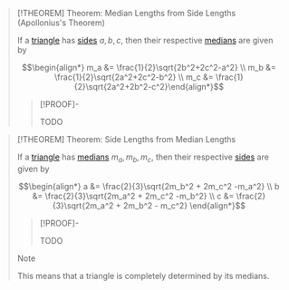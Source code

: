 >[!THEOREM] Theorem: Median Lengths from Side Lengths (Apollonius's Theorem)
>
>If a [triangle](../../Triangle.md) has [sides](../../../Polygon.md) $a,b,c$, then their respective [medians](Median.md) are given by
>
>$$\begin{align*} m_a &= \frac{1}{2}\sqrt{2b^2+2c^2-a^2} \\ m_b &= \frac{1}{2}\sqrt{2a^2+2c^2-b^2} \\ m_c &= \frac{1}{2}\sqrt{2a^2+2b^2-c^2}\end{align*}$$
>
>>[!PROOF]-
>>
>>TODO
>>
>

>[!THEOREM] Theorem: Side Lengths from Median Lengths
>
>If a [triangle](../../Triangle.md) has [medians](Median.md) $m_a,m_b,m_c$, then their respective [sides](../../../Polygon.md) are given by
>
>$$\begin{align*} a &= \frac{2}{3}\sqrt{2m_b^2 + 2m_c^2 -m_a^2} \\ b &= \frac{2}{3}\sqrt{2m_a^2 + 2m_c^2 -m_b^2} \\ c &= \frac{2}{3}\sqrt{2m_a^2 + 2m_b^2 - m_c^2} \end{align*}$$
>
>>[!PROOF]-
>>
>>TODO
>>
>
>>[!NOTE]
>>
>>This means that a triangle is completely determined by its medians.
>>
>